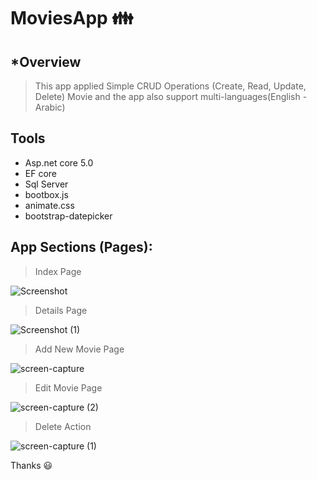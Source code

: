# MoviesApp  :family:
## *Overview
> This app applied Simple CRUD Operations (Create, Read, Update, Delete) Movie and the app also 
support multi-languages(English - Arabic) 

## Tools
- Asp.net core 5.0
- EF core
- Sql Server 
- bootbox.js
- animate.css
- bootstrap-datepicker

## App Sections (Pages):
> Index Page

![Screenshot](https://user-images.githubusercontent.com/36299732/127345511-ccae1bbd-629f-487d-b212-731d45bee482.png)

> Details Page

![Screenshot (1)](https://user-images.githubusercontent.com/36299732/127345894-b923a787-757b-4bad-bf4e-0c764a178f21.png)

> Add New Movie Page

![screen-capture](https://user-images.githubusercontent.com/36299732/127350172-6a5bacfd-aa0f-41af-9b98-fd13cc5c0d3d.gif)

> Edit Movie Page

![screen-capture (2)](https://user-images.githubusercontent.com/36299732/127353160-254e643a-ee25-429a-b953-3ac7390be5da.gif)

> Delete Action

![screen-capture (1)](https://user-images.githubusercontent.com/36299732/127351293-28ad4237-62c2-4835-8d2d-6b0e8051ccc0.gif)

Thanks :smiley:

